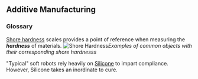 ## Additive Manufacturing 

### Glossary

[Shore hardness](https://www.smooth-on.com/page/durometer-shore-hardness-scale/) scales provides a point of reference when measuring the ***hardness*** of materials. 
![Shore Hardness](\fish\Images\durometer_chart.PNG)*Examples of common objects with their corresponding shore hardnesss*



"Typical" soft robots rely heavily on [Silicone](https://www.smooth-on.com/products/ecoflex-00-30/) to impart compliance. However, Silicone takes an inordinate to cure.

